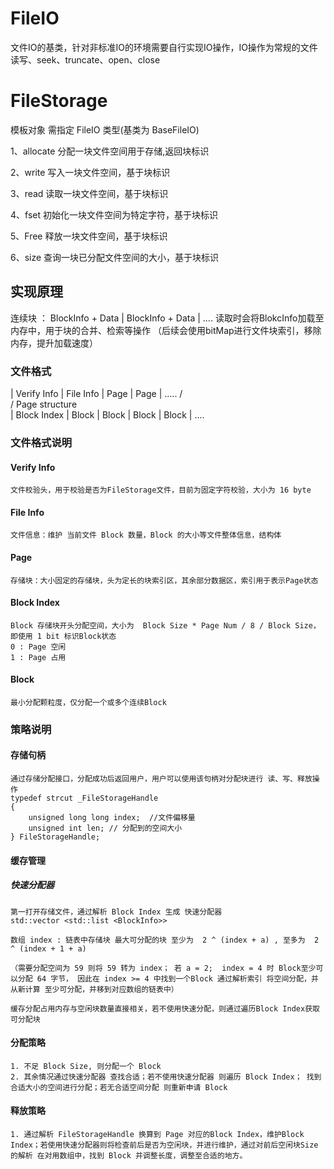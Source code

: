 # FileIO
文件IO的基类，针对非标准IO的环境需要自行实现IO操作，IO操作为常规的文件读写、seek、truncate、open、close

# FileStorage
模板对象 需指定 FileIO 类型(基类为 BaseFileIO)

1、allocate 分配一块文件空间用于存储,返回块标识

2、write    写入一块文件空间，基于块标识

3、read     读取一块文件空间，基于块标识

4、fset     初始化一块文件空间为特定字符，基于块标识

5、Free     释放一块文件空间，基于块标识

6、size     查询一块已分配文件空间的大小，基于块标识

## 实现原理
连续块 ：  BlockInfo + Data | BlockInfo + Data | ....
读取时会将BlokcInfo加载至内存中，用于块的合并、检索等操作
（后续会使用bitMap进行文件块索引，移除内存，提升加载速度）


### 文件格式

| Verify Info | File Info | Page | Page | .....
                         /         \
                     / Page structure \
| Block Index | Block | Block | Block | Block | .... 

### 文件格式说明

#### Verify Info
    文件校验头，用于校验是否为FileStorage文件，目前为固定字符校验，大小为 16 byte

#### File Info
    文件信息：维护 当前文件 Block 数量，Block 的大小等文件整体信息，结构体

#### Page
    存储块：大小固定的存储块，头为定长的块索引区，其余部分数据区，索引用于表示Page状态

#### Block Index
    Block 存储块开头分配空间，大小为  Block Size * Page Num / 8 / Block Size，即使用 1 bit 标识Block状态
    0 : Page 空闲
    1 : Page 占用

#### Block
    最小分配颗粒度，仅分配一个或多个连续Block

### 策略说明

#### 存储句柄
    通过存储分配接口，分配成功后返回用户，用户可以使用该句柄对分配块进行 读、写、释放操作
    typedef strcut _FileStorageHandle
    {
        unsigned long long index;  //文件偏移量
        unsigned int len; // 分配到的空间大小
    } FileStorageHandle;
    
#### 缓存管理

##### 快速分配器 
    第一打开存储文件，通过解析 Block Index 生成 快速分配器
    std::vector <std::list <BlockInfo>> 

    数组 index : 链表中存储块 最大可分配的块 至少为  2 ^ (index + a) , 至多为  2 ^ (index + 1 + a)
    
    （需要分配空间为 59 则将 59 转为 index； 若 a = 2;  index = 4 时 Block至少可以分配 64 字节， 因此在 index >= 4 中找到一个Block 通过解析索引 将空间分配，并从新计算 至少可分配，并移到对应数组的链表中）
    
    缓存分配占用内存与空闲块数量直接相关，若不使用快速分配，则通过遍历Block Index获取可分配块

#### 分配策略
    1. 不足 Block Size, 则分配一个 Block
    2. 其余情况通过快速分配器 查找合适；若不使用快速分配器 则遍历 Block Index； 找到合适大小的空间进行分配；若无合适空间分配 则重新申请 Block

#### 释放策略
    1. 通过解析 FileStorageHandle 换算到 Page 对应的Block Index，维护Block Index；若使用快速分配器则将检查前后是否为空闲块，并进行维护，通过对前后空闲块Size的解析 在对用数组中，找到 Block 并调整长度，调整至合适的地方。


